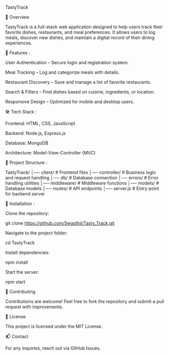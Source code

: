 TastyTrack

📌 Overview

TastyTrack is a full-stack web application designed to help users track their favorite dishes, restaurants, and meal preferences. It allows users to log meals, discover new dishes, and maintain a digital record of their dining experiences.

🚀 Features :

User Authentication – Secure login and registration system.

Meal Tracking – Log and categorize meals with details.

Restaurant Discovery – Save and manage a list of favorite restaurants.

Search & Filters – Find dishes based on cuisine, ingredients, or location.

Responsive Design – Optimized for mobile and desktop users.

🛠 Tech Stack :

Frontend: HTML, CSS, JavaScript

Backend: Node.js, Express.js

Database: MongoDB

Architecture: Model-View-Controller (MVC)

📂 Project Structure :

TastyTrack/
│── client/         # Frontend files
│── controller/     # Business logic and request handling
│── db/             # Database connection
│── errors/         # Error handling utilities
│── middleware/     # Middleware functions
│── models/         # Database models
│── routes/         # API endpoints
│── server.js       # Entry point for backend server

🔧 Installation :

Clone the repository:

git clone https://github.com/Swasthii/Tasty_Track.git

Navigate to the project folder:

cd TastyTrack

Install dependencies:

npm install

Start the server:

npm start

🤝 Contributing

Contributions are welcome! Feel free to fork the repository and submit a pull request with improvements.

📄 License

This project is licensed under the MIT License.

📬 Contact

For any inquiries, reach out via GitHub Issues.
